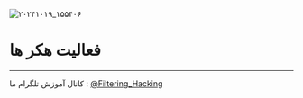 ![۲۰۲۴۱۰۱۹_۱۵۵۴۰۶](https://github.com/user-attachments/assets/2083bbc6-4c4c-49cf-bb01-8a5f5a87c3df)
# فعالیت هکر ها
------
کانال آموزش تلگرام ما :
[@Filtering_Hacking](https://t.me/Filtering_Hacking)
